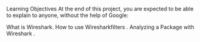 Learning Objectives
At the end of this project, you are expected to be able to explain to anyone, without the help of Google:

What is Wireshark.
How to use Wiresharkfilters .
Analyzing a Package with Wireshark .
